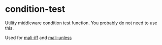 # condition-test
Utility middleware condition test function.
You probably do not need to use this.

Used for [mali-iff](https://github.com/malijs/iff) and
[mali-unless](https://github.com/malijs/unless)
